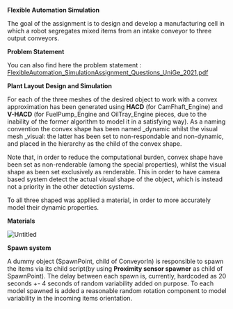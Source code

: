 **Flexible Automation Simulation**

The goal of the assignment is to design and develop a manufacturing cell in which a robot segregates mixed items from an intake conveyor to three output conveyors.

**Problem Statement**

You can also find here the problem statement :
[FlexibleAutomation_SimulationAssignment_Questions_UniGe_2021.pdf](https://github.com/Farzinsvi/FlexibleAutomation_Simulation/files/7699222/FlexibleAutomation_SimulationAssignment_Questions_UniGe_2021.pdf)

**Plant Layout Design and Simulation**

For each of the three meshes of the desired object to work with a convex approximation has been generated using **HACD** (for CamFhaft_Engine) and **V-HACD** (for FuelPump_Engine and OilTray_Engine pieces, due to the inability of the former algorithm to model it in a satisfying way). As a naming convention the convex shape has been named _dynamic whilst the visual mesh _visual: the latter has been set to non-respondable and non-dynamic, and placed in the hierarchy as the child of the convex shape.

Note that, in order to reduce the computational burden, convex shape have been set as non-renderable (among the special properties), whilst the visual shape as been set exclusively as renderable. This in order to have camera based system detect the actual visual shape of the object, which is instead not a priority in the other detection systems.

To all three shaped was appllied a material, in order to more accurately model their dynamic properties.

**Materials**

![Untitled](https://user-images.githubusercontent.com/74813983/145723072-90c5ee0a-9b1c-425d-bb67-8bb082dfcf53.png)

**Spawn system**

A dummy object (SpawnPoint, child of ConveyorIn) is responsible to spawn the items via its child script(by using **Proximity sensor spawner** as child of SpawnPoint). The delay between each spawn is, currently, hardcoded as 20 seconds +- 4 seconds of random variability added on purpose. To each model spawned is added a reasonable random rotation component to model variability in the incoming items orientation.
